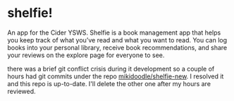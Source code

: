 # shelfie!

An app for the Cider YSWS. Shelfie is a book management app that helps you keep track of what you’ve read and what you want to read. You can log books into your personal library, receive book recommendations, and share your reviews on the explore page for everyone to see.

there was a brief git conflict crisis during it development so a couple of hours had git commits under the repo [mikidoodle/shelfie-new](https://github.com/mikidoodle/shelfie-new). I resolved it and this repo is up-to-date. I'll delete the other one after my hours are reviewed.